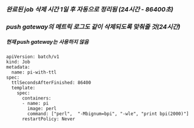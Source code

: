 ### *완료된 job 삭제 시간 1일 후 자동으로 정리됨 (24시간 - 86400초)*
### *push gateway의 메트릭 로그도 같이 삭제되도록 맞춰줄 것(24시간)*
##### 현재 push gateway는 사용하지 않음
```
apiVersion: batch/v1
kind: Job
metadata:
  name: pi-with-ttl
spec:
  ttlSecondsAfterFinished: 86400 
  template:
    spec:
      containers:
      - name: pi
        image: perl
        command: ["perl",  "-Mbignum=bpi", "-wle", "print bpi(2000)"]
      restartPolicy: Never
```
